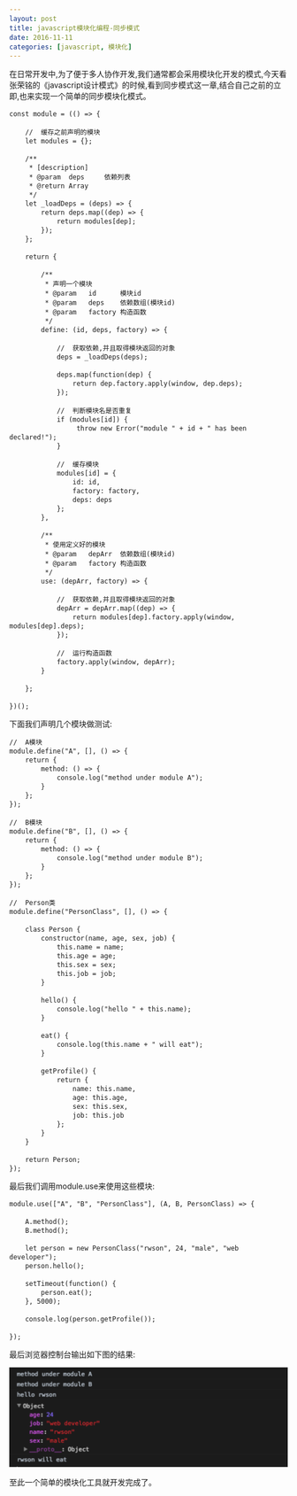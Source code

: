 ```yaml
---
layout: post
title: javascript模块化编程-同步模式
date: 2016-11-11
categories: [javascript, 模块化]
---
```


在日常开发中,为了便于多人协作开发,我们通常都会采用模块化开发的模式,今天看张荣铭的《javascript设计模式》的时候,看到同步模式这一章,结合自己之前的立即,也来实现一个简单的同步模块化模式。

    const module = (() => {

        //  缓存之前声明的模块
        let modules = {};

        /**
         * [description]
         * @param  deps     依赖列表
         * @return Array
         */
        let _loadDeps = (deps) => {
            return deps.map((dep) => {
                return modules[dep];
            });
        };

        return {

            /**
             * 声明一个模块
             * @param   id      模块id
             * @param   deps    依赖数组(模块id)
             * @param   factory 构造函数
             */
            define: (id, deps, factory) => {

                //  获取依赖,并且取得模块返回的对象
                deps = _loadDeps(deps);

                deps.map(function(dep) {
                    return dep.factory.apply(window, dep.deps);
                });

                //  判断模块名是否重复
                if (modules[id]) {
                     throw new Error("module " + id + " has been declared!");
                }

                //  缓存模块
                modules[id] = {
                    id: id,
                    factory: factory,
                    deps: deps
                };
            },

            /**
             * 使用定义好的模块
             * @param   depArr  依赖数组(模块id)
             * @param   factory 构造函数
             */
            use: (depArr, factory) => {

                //  获取依赖,并且取得模块返回的对象
                depArr = depArr.map((dep) => {
                    return modules[dep].factory.apply(window, modules[dep].deps);
                });

                //  运行构造函数
                factory.apply(window, depArr);
            }

        };

    })();

下面我们声明几个模块做测试:


    //  A模块
    module.define("A", [], () => {
        return {
            method: () => {
                console.log("method under module A");
            }
        };
    });

    //  B模块
    module.define("B", [], () => {
        return {
            method: () => {
                console.log("method under module B");
            }
        };
    });

    //  Person类
    module.define("PersonClass", [], () => {

        class Person {
            constructor(name, age, sex, job) {
                this.name = name;
                this.age = age;
                this.sex = sex;
                this.job = job;
            }

            hello() {
                console.log("hello " + this.name);
            }

            eat() {
                console.log(this.name + " will eat");
            }

            getProfile() {
                return {
                    name: this.name,
                    age: this.age,
                    sex: this.sex,
                    job: this.job
                };
            }
        }

        return Person;
    });

最后我们调用module.use来使用这些模块:


    module.use(["A", "B", "PersonClass"], (A, B, PersonClass) => {

        A.method();
        B.method();

        let person = new PersonClass("rwson", 24, "male", "web developer");
        person.hello();

        setTimeout(function() {
            person.eat();
        }, 5000);

        console.log(person.getProfile());

    });

最后浏览器控制台输出如下图的结果:

![javascript模块化-同步模式](/imgs/sync-module-mode.png)

至此一个简单的模块化工具就开发完成了。
